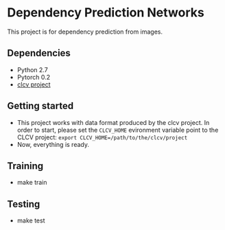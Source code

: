 # Dependency Prediction Networks #

This project is for dependency prediction from images.

## Dependencies ##

* Python 2.7
* Pytorch 0.2 
* [clcv project](https://github.com/mynlp/clcv)

## Getting started ##

* This project works with data format produced by the clcv project. In order to start, please set the `CLCV_HOME` evironment variable point to the CLCV project:
`export CLCV_HOME=/path/to/the/clcv/project`
* Now, everything is ready.

## Training ##

* make train

## Testing ##

* make test
